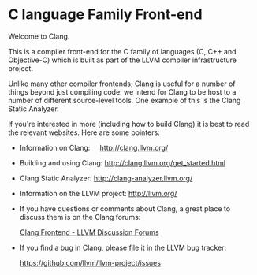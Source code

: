 # C language Family Front-end

Welcome to Clang. 

This is a compiler front-end for the C family of languages (C, C++ and Objective-C) which is built as part of the LLVM compiler infrastructure project.

Unlike many other compiler frontends, Clang is useful for a number of things beyond just compiling code: we intend for Clang to be host to a number of different           source-level tools. One example of this is the Clang Static Analyzer.

If you're interested in more (including how to build Clang) it is best to read the relevant websites. Here are some pointers:

* Information on Clang:      http://clang.llvm.org/

* Building and using Clang:    http://clang.llvm.org/get_started.html

* Clang Static Analyzer:    http://clang-analyzer.llvm.org/

* Information on the LLVM project:    http://llvm.org/

* If you have questions or comments about Clang, a great place to discuss them is on the Clang forums:    
  
  [Clang Frontend - LLVM Discussion Forums](https://discourse.llvm.org/c/clang/)

* If you find a bug in Clang, please file it in the LLVM bug tracker:
  
    https://github.com/llvm/llvm-project/issues
